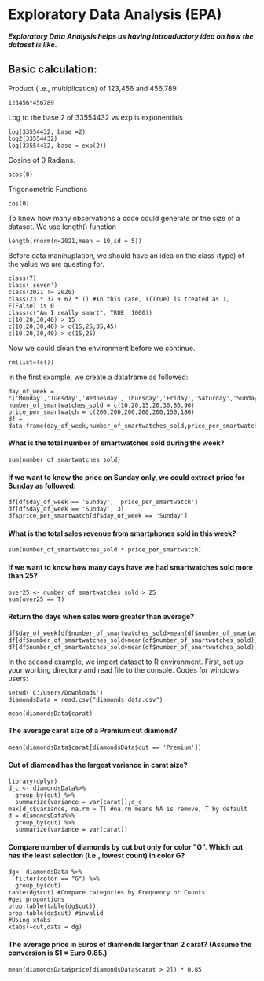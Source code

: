 # Exploratory Data Analysis (EPA)
**_Exploratory Data Analysis helps us having introuductory idea on how the dataset is like._**

## Basic calculation:

Product (i.e., multiplication) of 123,456 and 456,789

```
123456*456789
```

Log to the base 2 of 33554432 vs exp is exponentials

```
log(33554432, base =2) 
log2(33554432) 
log(33554432, base = exp(2))
```

Cosine of 0 Radians. 
```
acos(0)
```
Trigonometric Functions
```
cos(0)
```


To know how many observations a code could generate or the size of a dataset. We use length() function

```
length(rnorm(n=2021,mean = 10,sd = 5))
```

Before data maninuplation, we should have an idea on the class (type) of the value we are questing for.

```
class(7)
class('seven')
class(2021 != 2020)
class(23 * 37 + 67 * T) #In this case, T(True) is treated as 1, F(False) is 0
class(c("Am I really smart", TRUE, 1000))
c(10,20,30,40) > 15
c(10,20,30,40) > c(15,25,35,45)
c(10,20,30,40) > c(15,25)
```


Now we could clean the environment before we continue.

```
rm(list=ls())
```

In the first example, we create a dataframe as followed: 


```
day_of_week = c('Monday','Tuesday','Wednesday','Thursday','Friday','Saturday','Sunday')
number_of_smartwatches_sold = c(10,20,15,20,30,80,90)
price_per_smartwatch = c(200,200,200,200,200,150,180)
df = data.frame(day_of_week,number_of_smartwatches_sold,price_per_smartwatch)
```

#### What is the total number of smartwatches sold during the week?

```
sum(number_of_smartwatches_sold)
```

#### If we want to know the price on Sunday only, we could extract price for Sunday as followed:

```
df[df$day_of_week == 'Sunday', 'price_per_smartwatch']
df[df$day_of_week == 'Sunday', 3]
df$price_per_smartwatch[df$day_of_week == 'Sunday']
```

#### What is the total sales revenue from smartphones sold in this week? 
```
sum(number_of_smartwatches_sold * price_per_smartwatch)
```

#### If we want to know how many days have we had smartwatches sold more than 25?

```
over25 <- number_of_smartwatches_sold > 25
sum(over25 == T)
```

#### Return the days when sales were greater than average?

```
df$day_of_week[df$number_of_smartwatches_sold>mean(df$number_of_smartwatches_sold)]
df[df$number_of_smartwatches_sold>mean(df$number_of_smartwatches_sold),"day_of_week"]
df[df$number_of_smartwatches_sold>mean(df$number_of_smartwatches_sold),1]
```

In the second example, we import dataset to R environment. First, set up your working directory and read file to the console. Codes for windows users:

```
setwd('C:/Users/Downloads')
diamondsData = read.csv("diamonds_data.csv") 

mean(diamondsData$carat)
```

#### The average carat size of a Premium cut diamond?
```
mean(diamondsData$carat[diamondsData$cut == 'Premium'])
```

#### Cut of diamond has the largest variance in carat size?
```
library(dplyr)
d_c <- diamondsData%>%
  group_by(cut) %>%
  summarize(variance = var(carat));d_c
max(d_c$variance, na.rm = T) #na.rm means NA is remove, T by default
d = diamondsData%>%
  group_by(cut) %>%
  summarize(variance = var(carat)) 
  ```

#### Compare number of diamonds by cut but only for color "G". Which cut has the least selection (i.e., lowest count) in color G?
```
dg<- diamondsData %>%
  filter(color == "G") %>%
  group_by(cut)
table(dg$cut) #Compare categories by Frequency or Counts
#get proportions
prop.table(table(dg$cut))
prop.table(dg$cut) #invalid
#Using xtabs
xtabs(~cut,data = dg)
```

#### The average price in Euros of diamonds larger than 2 carat? (Assume the conversion is $1 = Euro 0.85.)
```
mean(diamondsData$price[diamondsData$carat > 2]) * 0.85
```
